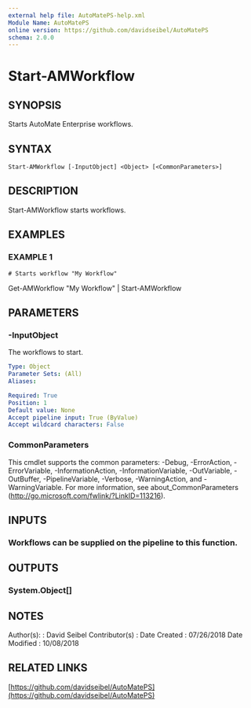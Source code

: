 ```yaml
---
external help file: AutoMatePS-help.xml
Module Name: AutoMatePS
online version: https://github.com/davidseibel/AutoMatePS
schema: 2.0.0
---
```


# Start-AMWorkflow

## SYNOPSIS
Starts AutoMate Enterprise workflows.

## SYNTAX

```
Start-AMWorkflow [-InputObject] <Object> [<CommonParameters>]
```

## DESCRIPTION
Start-AMWorkflow starts workflows.

## EXAMPLES

### EXAMPLE 1
```
# Starts workflow "My Workflow"
```

Get-AMWorkflow "My Workflow" | Start-AMWorkflow

## PARAMETERS

### -InputObject
The workflows to start.

```yaml
Type: Object
Parameter Sets: (All)
Aliases:

Required: True
Position: 1
Default value: None
Accept pipeline input: True (ByValue)
Accept wildcard characters: False
```

### CommonParameters
This cmdlet supports the common parameters: -Debug, -ErrorAction, -ErrorVariable, -InformationAction, -InformationVariable, -OutVariable, -OutBuffer, -PipelineVariable, -Verbose, -WarningAction, and -WarningVariable.
For more information, see about_CommonParameters (http://go.microsoft.com/fwlink/?LinkID=113216).

## INPUTS

### Workflows can be supplied on the pipeline to this function.
## OUTPUTS

### System.Object[]
## NOTES
Author(s):     : David Seibel
Contributor(s) :
Date Created   : 07/26/2018
Date Modified  : 10/08/2018

## RELATED LINKS

[https://github.com/davidseibel/AutoMatePS](https://github.com/davidseibel/AutoMatePS)

